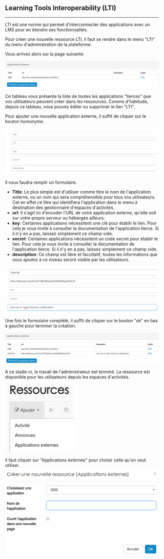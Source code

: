 ## Learning Tools Interoperability (LTI)

---

LTI est une norme qui permet d'interconnecter des applications avec un LMS pour en étendre ses fonctionnalités. 

Pour créer une nouvelle ressource LTI, il faut se rendre dans le menu "LTI" du menu d'administration de la plateforme.

Vous arrivez alors sur la page suivante:

![](images/LTI-fig1.png)

Ce tableau vous présente la liste de toutes les applications "tierces" que vos utilisateurs peuvent créer dans les ressources. Comme d'habitude, depuis ce tableau, vous pouvez éditer ou supprimer le lien "LTI".

Pour ajouter une nouvelle application externe, il suffit de cliquer sur le bouton homonyme.

![](images/LTI-fig2.png)

Il vous faudra remplir un formulaire. 

* **Title**: Le plus simple est d'utiliser comme titre le nom de l'application externe, ou un nom qui sera compréhensible pour tous vos utilisateurs. Cet en effet ce titre qui identifiera l'application dans le menu à destination des gestionnaire d'espaces d'activités.
* **url**: Il s'agit ici d'encoder l'URL de votre application externe, qu'elle soit sur votre propre serveur ou hébergée ailleurs.
* **key**: Certaines applications nécessitent une clé pour établir le lien. Pour cela je vous invite à consulter la documentation de l'application tierce. Si il n'y en a pas, laissez simplement ce champ vide.
* **secret**: Certaines applications nécessitent un code secret pour établir le lien. Pour cela je vous invite à consulter la documentation de l'application tierce. Si il n'y en a pas, laissez simplement ce champ vide.
* **description**: Ce champ est libre et facultatif, toutes les informations que vous ajoutez à ce niveau seront visible par les utilisateurs.

![](images/LTI-fig3.png)

Une fois le formulaire complété, il suffit de cliquer sur le bouton "ok" en bas à gauche pour terminer la création.

![](images/LTI-fig4.png)

A ce stade-ci, le travail de l'administrateur est terminé. La ressource est disponible pour les utilisateurs depuis les espaces d'activités.

![](images/LTI-fig5.png)

Il faut cliquer sur "Applications externes" pour choisir celle qu'on veut utiliser.
![](images/LTI-fig6.png)




